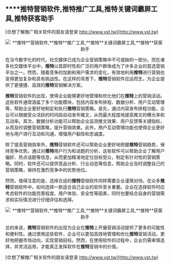 ## ****推特**营销软件,**推特**推广工具,**推特**关键词霸屏工具,**推特**获客助手**

[😍想了解推广相关软件的朋友请登录 http://www.vst.tw](http://www.vst.tw)

 <center><img src="https://vst.tw/MP4/tuiguang/png/7.png" alt="**推特**营销软件,**推特**推广工具,**推特**关键词霸屏工具,**推特**获客助手"></center>

在当今数字化的时代，社交媒体已成为企业营销策略中不可或缺的一部分。而在诸多社交媒体平台中，**推特**以其即时性和广泛的用户群体成为了许多企业的首选营销平台之一。然而，随着竞争的加剧和用户需求的变化，有效地利用**推特**进行营销也变得更加复杂和具有挑战性。在这样的背景下，**推特**营销软件应运而生，为企业提供了更便捷、高效的**推特**营销解决方案。

**推特**营销软件的出现，使得企业能够更好地管理和优化他们在**推特**上的营销活动。这些软件通常涵盖了多个功能模块，包括内容发布排程、数据分析、用户互动管理等，帮助企业更好地制定和执行**推特**营销策略。首先，通过内容发布排程功能，企业可以根据受众活跃的时间段自动发布推文，从而最大程度地提高推文的曝光率和互动率。其次，数据分析功能可以帮助企业监测推文效果、用户反馈等关键指标，从而及时调整营销策略，提升营销效果。此外，用户互动管理功能也使得企业更好地与用户进行互动和沟通，增强用户黏性和忠诚度。

除了提高营销效率外，**推特**营销软件还可以帮助企业更好地把握**推特**营销趋势，保持竞争优势。通过对**推特**用户行为和话题的分析，这些软件可以帮助企业了解用户偏好、热点话题等信息，从而更加精准地定位目标受众，制定有针对性的营销策略。同时，软件还可以提供竞品分析、行业动态等信息，帮助企业及时调整自己的营销策略，保持在激烈竞争中的优势地位。

然而，值得注意的是，选择合适的**推特**营销软件同样需要企业谨慎对待。在众多**推特**营销软件中，如何选择一款适合自己企业的软件至关重要。企业在选择软件时应考虑软件的功能完善程度、用户体验、安全性等因素，同时也要结合自身的营销需求和实际情况进行仔细评估和选择。

 <center><img src="https://vst.tw/MP4/tuiguang/png/1.png" alt="**推特**营销软件,**推特**推广工具,**推特**关键词霸屏工具,**推特**获客助手"></center>

总的来说，**推特**营销软件的出现为企业在**推特**上开展营销活动提供了更多的可能性和便利性。通过使用这些软件，企业可以更加高效地管理和优化**推特**营销活动，更好地把握市场动向，实现营销目标。然而，在使用软件的过程中，企业仍需审慎选择，并灵活运用，才能真正发挥软件在**推特**营销中的价值。

[😍想了解推广相关软件的朋友请登录 http://www.vst.tw](http://www.vst.tw)



